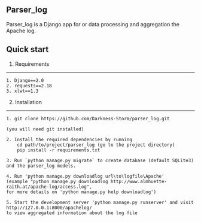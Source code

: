
Parser_log
-----------

Parser_log is a Django app for or data processing and aggregation the Apache log.


Quick start
-----------

1. Requirements
---------------

    1. Django==2.0
    2. requests==2.18
    3. xlwt==1.3

2. Installation
---------------

    1. git clone https://github.com/Darkness-Storm/parser_log.git

    (you will need git installed)

    2. Install the required dependencies by running
        cd path/to/project/parser_log (go to the project directory)
        pip install -r requirements.txt

    3. Run `python manage.py migrate` to create database (default SQLite3) and the parser_log models.

    4. Run 'python manage.py downloadlog url\to\logfile\Apache'
    (example "python manage.py downloadlog http://www.almhuette-raith.at/apache-log/access.log",
    for more details on 'python manage.py help downloadlog')

    5. Start the development server 'python manage.py runserver' and visit http://127.0.0.1:8000/apachelog/
    to view aggregated information about the log file
